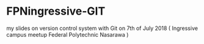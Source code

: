 # FPNingressive-GIT
my slides on version control system with Git on 7th of July 2018 ( Ingressive campus meetup Federal Polytechnic Nasarawa )
